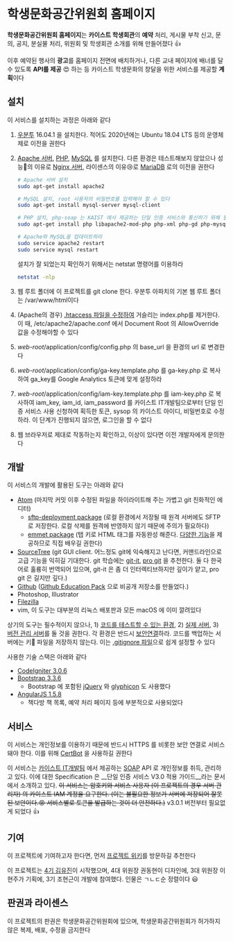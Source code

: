 # 학생문화공간위원회 홈페이지

**학생문화공간위원회 홈페이지**는 **카이스트 학생회관**의 **예약** 처리, 게시물 부착 신고, 문의, 공지, 분실물 처리, 위원회 및 학생회관 소개를 위해 만들어졌다 ​:+1:​

​이후 예약된 행사의 **광고**를 홈페이지 전면에 배치하거나, 다른 교내 페이지에 배너를 달 수 있도록 **API를 제공** :heart_eyes: 하는 등 카이스트 학생문화의 창달을 위한 서비스를 제공할 **계획**이다

## 설치

이 서비스를 설치하는 과정은 아래와 같다

1. [우분투](https://www.ubuntu.com) 16.04.1 을 설치한다. 적어도 2020년에는 Ubuntu 18.04 LTS 등의 운영체제로 이전을 권한다

2. [Apache 서버](https://httpd.apache.org), [PHP](http://php.net), [MySQL](https://www.mysql.com) 를 설치한다. 다른 환경은 테스트해보지 않았으나 성능:sparkling_heart:의 이유로 [Nginx 서버](https://www.nginx.com), 라이센스의 이유:cry:로 [MariaDB](https://mariadb.org) 로의 이전을 권한다

   ```bash
   # Apache 서버 설치
   sudo apt-get install apache2

   # MySQL 설치, root 사용자의 비밀번호를 입력해야 할 수 있다
   sudo apt-get install mysql-server mysql-client

   # PHP 설치, php-soap 는 KAIST 에서 제공하는 단일 인증 서비스와 통신하기 위해 필요하다
   sudo apt-get install php libapache2-mod-php php-xml php-gd php-mysql php-soap

   # Apache와 MySQL을 업데이트하라
   sudo service apache2 restart
   sudo service mysql restart
   ```

   설치가 잘 되었는지 확인하기 위해서는 netstat 명령어를 이용하라

   ```bash
   netstat -nlp
   ```

3. 웹 루트 폴더에 이 프로젝트를 git clone 한다. 우분투 아파치의 기본 웹 루트 폴더는 /var/www/html이다

4. (Apache의 경우) [.htaccess 파일을 수정하여](https://codeigniter.com/user_guide/general/urls.html#removing-the-index-php-file) 거슬리는 index.php를 제거한다. 이 때, /etc/apache2/apache.conf 에서 Document Root 의 AllowOverride 값을 수정해야할 수 있다

5. *web-root*/application/config/config.php 의 base_url 을 환경의 url 로 변경한다

6. *web-root*/application/config/ga-key.template.php 를 ga-key.php 로 복사하여 ga_key를 Google Analytics 토큰에 맞게 설정하라

7. *web-root*/application/config/iam-key.template.php 를 iam-key.php 로 복사하여 iam_key, iam_id, iam_password 를 카이스트 IT개발팀으로부터 단일 인증 서비스 사용 신청하여 획득한 토큰, sysop 의 카이스트 아이디, 비밀번호로 수정하라. 이 단계가 진행되지 않으면, 로그인을 할 수 없다

8. 웹 브라우저로 제대로 작동하는지 확인하고, 이상이 있다면 이전 개발자에게 문의한다

## 개발

이 서비스의 개발에 활용된 도구는 아래와 같다

- [Atom](https://atom.io) (마지막 커밋 이후 수정된 파일을 하이라이트해 주는 가볍고 git 친화적인 에디터)
  - [sftp-deployment package](https://atom.io/packages/sftp-deployment) (로컬 환경에서 저장될 때 원격 서버에도 SFTP 로 저장한다. 로컬 삭제를 원격에 반영하지 않기 때문에 주의가 필요하다)
  - [emmet package](https://atom.io/packages/emmet) (탭 키로 HTML 태그를 자동완성 해준다. [다양한 기능](http://emmet.io)을 제공하므로 직접 배우길 권한다)
- [SourceTree](https://www.sourcetreeapp.com) (git GUI client. 어느정도 git에 익숙해지고 난다면, 커맨드라인으로 고급 기능을 익히길 기대한다. git 학습에는 [git-it](https://github.com/jlord/git-it-electron), [pro git](https://git-scm.com/book/ko/v2) 을 추천한다. 둘 다 한국어로 훌륭히 번역되어 있으며, git-it 은 좀 더 인터렉티브하지만 깊이가 얕고, pro git 은 길지만 깊다.)
- [Github](https://github.com) ([Github Education Pack](https://education.github.com/pack) 으로 비공개 저장소를 만들었다.)
- Photoshop, Illustrator
- [Filezilla](https://filezilla-project.org)
- vim, 이 도구는 대부분의 리눅스 배포판과 모든 macOS 에 이미 깔려있다

​상기의 도구는 필수적이지 않으나, 1) [코드를 테스트할 수 있는 환경](https://scspacedev.kaist.ac.kr), 2) [실제 서버](https://scspace.kaist.ac.kr), 3) [버전 관리 서버](https://github.com)를 둘 것을 권한다. 각 환경은 반드시 [보안연결](https://en.wikipedia.org/wiki/Transport_Layer_Security)하라. 코드를 백업하는 서버에는 키:key: 파일을 저장하지 않는다. 이는 [.gitignore 파일](https://git-scm.com/docs/gitignore)으로 쉽게 설정할 수 있다

사용한 기술 스택은 아래와 같다

- [CodeIgniter 3.0.6](https://codeigniter.com)
- [Bootstrap 3.3.6](http://getbootstrap.com)
  - Bootstrap 에 포함된 [jQuery](https://jquery.com) 와 [glyphicon](http://glyphicons.com) 도 사용했다
- [AngularJS 1.5.8](https://angularjs.org)
  - 책다방 책 목록, 예약 처리 페이지 등에 부분적으로 사용되었다

## 서비스

이 서비스는 개인정보를 이용하기 때문에 반드시 HTTPS 를 비롯한 보안 연결로 서비스 돼야 한다. 이를 위해 [CertBot](https://certbot.eff.org) 을 사용하길 권한다

​이 서비스는 [카이스트 IT개발팀](tel:+82-42-350-5283) 에서 제공하는 [SOAP](https://en.wikipedia.org/wiki/SOAP) API 로 개인정보를 취득, 관리하고 있다. 이에 대한 Specification 은 __단일 인증 서비스 V3.0 적용 가이드__라는 문서에서 소개하고 있다. ~~이 서비스는 암호키와 서비스 사용자 (이 프로젝트의 경우 서버 관리자) 의 카이스트 IAM 계정을 요구한다. (이는 불필요한 정보가 서버에 저장되어 잘못된 보안이다.:rage: 서비스별로 토큰을 발급하는 것이 더 안전하다.)~~ v3.0.1 버전부터 필요없게 되었다 :+1:

## 기여

이 프로젝트에 기여하고자 한다면, 먼저 [프로젝트 위키](https://github.com/YujinGaya/scspace/wiki)를 방문하길 추천한다

이 프로젝트는 [4기 김유진](https://github.com/YujinGaya)이 시작했으며, 4대 위원장 권동현이 디자인에, 3대 위원장 이현주가 기획에, 3기 조현근이 개발에 참여했다. 인물은 ㄱㄴㄷ순 정렬이다 :smiley:

## 판권과 라이센스

이 프로젝트의 판권은 학생문화공간위원회에 있으며, 학생문화공간위원회가 허가하지 않은 복제, 배포, 수정을 금지한다
